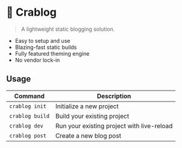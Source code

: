 # 🦀 Crablog
> A lightweight static blogging solution.

- Easy to setup and use
- Blazing-fast static builds
- Fully featured theming engine
- No vendor lock-in

## Usage

| Command           | Description                                |
| ----------------- | ------------------------------------------ |
| `crablog init`    | Initialize a new project                   |
| `crablog build`   | Build your existing project                |
| `crablog dev`     | Run your existing project with live-reload |
| `crablog post`    | Create a new blog post                     |